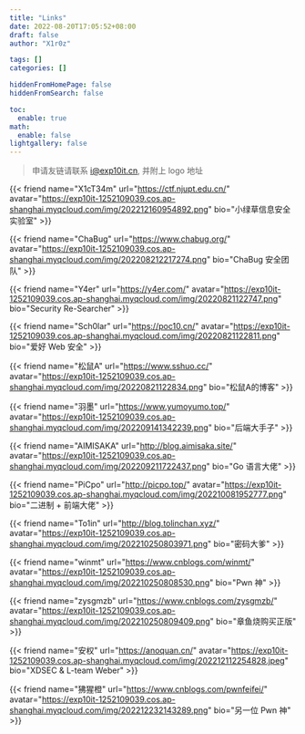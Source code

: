 ```yaml
---
title: "Links"
date: 2022-08-20T17:05:52+08:00
draft: false
author: "X1r0z"

tags: []
categories: []

hiddenFromHomePage: false
hiddenFromSearch: false

toc:
  enable: true
math:
  enable: false
lightgallery: false
---
```


> 申请友链请联系 [i@exp10it.cn](mailto:i@exp10it.cn), 并附上 logo 地址

{{< friend name="X1cT34m" url="https://ctf.njupt.edu.cn/" avatar="https://exp10it-1252109039.cos.ap-shanghai.myqcloud.com/img/202212160954892.png" bio="小绿草信息安全实验室" >}}

{{< friend name="ChaBug" url="https://www.chabug.org/" avatar="https://exp10it-1252109039.cos.ap-shanghai.myqcloud.com/img/202208212217274.png" bio="ChaBug 安全团队" >}}

{{< friend name="Y4er" url="https://y4er.com/" avatar="https://exp10it-1252109039.cos.ap-shanghai.myqcloud.com/img/20220821122747.png" bio="Security Re-Searcher" >}}

{{< friend name="Sch0lar" url="https://poc10.cn/" avatar="https://exp10it-1252109039.cos.ap-shanghai.myqcloud.com/img/20220821122811.png" bio="爱好 Web 安全" >}}

{{< friend name="松鼠A" url="https://www.sshuo.cc/" avatar="https://exp10it-1252109039.cos.ap-shanghai.myqcloud.com/img/20220821122834.png" bio="松鼠A的博客" >}}

{{< friend name="羽墨" url="https://www.yumoyumo.top/" avatar="https://exp10it-1252109039.cos.ap-shanghai.myqcloud.com/img/202209141342239.png" bio="后端大手子" >}}

{{< friend name="AIMISAKA" url="http://blog.aimisaka.site/" avatar="https://exp10it-1252109039.cos.ap-shanghai.myqcloud.com/img/202209211722437.png" bio="Go 语言大佬" >}}

{{< friend name="PiCpo" url="http://picpo.top/" avatar="https://exp10it-1252109039.cos.ap-shanghai.myqcloud.com/img/202210081952777.png" bio="二进制 + 前端大佬" >}}

{{< friend name="To1in" url="http://blog.tolinchan.xyz/" avatar="https://exp10it-1252109039.cos.ap-shanghai.myqcloud.com/img/202210250803971.png" bio="密码大爹" >}}

{{< friend name="winmt" url="https://www.cnblogs.com/winmt/" avatar="https://exp10it-1252109039.cos.ap-shanghai.myqcloud.com/img/202210250808530.png" bio="Pwn 神" >}}

{{< friend name="zysgmzb" url="https://www.cnblogs.com/zysgmzb/" avatar="https://exp10it-1252109039.cos.ap-shanghai.myqcloud.com/img/202210250809409.png" bio="章鱼烧购买正版" >}}

{{< friend name="安权" url="https://anoquan.cn/" avatar="https://exp10it-1252109039.cos.ap-shanghai.myqcloud.com/img/202212112254828.jpeg" bio="XDSEC & L-team Weber" >}}

{{< friend name="狒猩橙" url="https://www.cnblogs.com/pwnfeifei/" avatar="https://exp10it-1252109039.cos.ap-shanghai.myqcloud.com/img/202212232143289.png" bio="另一位 Pwn 神" >}}